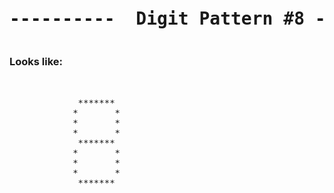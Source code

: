 
<pre><h1 align="center">----------  Digit Pattern #8 ----------</h1></pre>


### Looks like:

<pre>
   
   
             ******* 
            *       *
            *       *
            *       *
             ******* 
            *       *
            *       *
            *       *
             ******* 

           
                 
                 
</pre>
